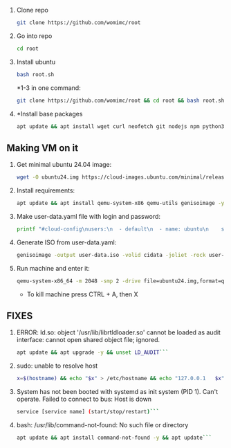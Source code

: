1. Clone repo
    ```bash
    git clone https://github.com/womimc/root
    ```
2. Go into repo
    ```bash
   cd root
    ```
3. Install ubuntu
    ```bash
   bash root.sh
    ```
    *1-3 in one command:
   ```bash
   git clone https://github.com/womimc/root && cd root && bash root.sh
    ```
5. *Install base packages
    ```bash
   apt update && apt install wget curl neofetch git nodejs npm python3 python3-pip pipx unzip zip tar tmux tmate nano bash-completion man-db -y```

## Making VM on it
1. Get minimal ubuntu 24.04 image:
   ```bash
   wget -O ubuntu24.img https://cloud-images.ubuntu.com/minimal/releases/noble/release/ubuntu-24.04-minimal-cloudimg-amd64.img```
2. Install requirements:
   ```bash
   apt update && apt install qemu-system-x86 qemu-utils genisoimage -y```
3. Make user-data.yaml file with login and password:
   ```bash
   printf "#cloud-config\nusers:\n  - default\n  - name: ubuntu\n    sudo: ALL=(ALL) NOPASSWD:ALL\n    groups: users, admin\n    shell: /bin/bash\n    plain_text_passwd: 'ubuntu'\n    lock_passwd: false\nchpasswd:\n  expire: false\nssh_pwauth: true\n" > user-data.yaml```
4. Generate ISO from user-data.yaml:
   ```bash
   genisoimage -output user-data.iso -volid cidata -joliet -rock user-data.yaml```
5. Run machine and enter it:
    ```bash
    qemu-system-x86_64 -m 2048 -smp 2 -drive file=ubuntu24.img,format=qcow2 -drive file=user-data.iso,format=raw -net nic -net user -nographic
    ```
   - To kill machine press CTRL + A, then X


## FIXES
1. ERROR: ld.so: object '/usr/lib/librtldloader.so' cannot be loaded as audit interface: cannot open shared object file; ignored.
    ```bash
   apt update && apt upgrade -y && unset LD_AUDIT```
3. sudo: unable to resolve host
   ```bash
   x=$(hostname) && echo "$x" > /etc/hostname && echo "127.0.0.1   $x" >> /etc/hosts```
5. System has not been booted with systemd as init system (PID 1). Can't operate.
   Failed to connect to bus: Host is down
   ```bash
   service [service name] (start/stop/restart)```
7. bash: /usr/lib/command-not-found: No such file or directory
   ```bash
   apt update && apt install command-not-found -y && apt update```
